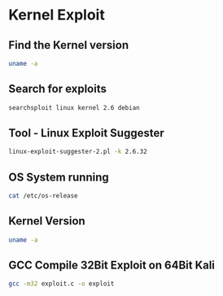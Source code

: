 # Kernel Exploit

## Find the Kernel version

```bash
uname -a
```

## Search for exploits

```bash
searchsploit linux kernel 2.6 debian
```

## Tool - Linux Exploit Suggester

```bash
linux-exploit-suggester-2.pl -k 2.6.32
```

## OS System running

```bash
cat /etc/os-release
```

## Kernel Version

```bash
uname -a
```

## GCC Compile 32Bit Exploit on 64Bit Kali

```bash
gcc -m32 exploit.c -o exploit
```